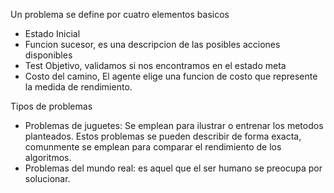 
Un problema se define por cuatro elementos basicos

- Estado Inicial
- Funcion sucesor, es una descripcion de las posibles acciones disponibles
- Test Objetivo, validamos si nos encontramos en el estado meta
- Costo del camino, El agente elige una funcion de costo que represente la medida de rendimiento.

Tipos de problemas
- Problemas de juguetes: Se emplean para ilustrar o entrenar los metodos planteados. Estos problemas se pueden describir de forma exacta,
comunmente se emplean para comparar el rendimiento de los algoritmos.
- Problemas del mundo real: es aquel que el ser humano se preocupa por solucionar.
